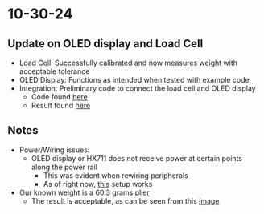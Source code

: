 # 10-30-24

## Update on OLED display and Load Cell
- Load Cell: Successfully calibrated and now measures weight with acceptable tolerance
- OLED Display: Functions as intended when tested with example code
- Integration: Preliminary code to connect the load cell and OLED display
    - Code found [here](../software/ino/OLED_LoadCell_Code/Oled_LoadCell_Code.ino)
    - Result found [here](../logbook/10-30-24.assets/Result_Oled_LoadCell_Test.jpg) 

## Notes
- Power/Wiring issues:
    - OLED display or HX711 does not receive power at certain points along the power rail
        - This was evident when rewiring peripherals
        - As of right now, [this](../logbook/10-30-24.assets/Wiring.jpg) setup works
- Our known weight is a 60.3 grams [plier](../logbook/10-30-24.assets/Test_Weight.jpg)
    - The result is acceptable, as can be seen from this [image](../logbook/10-30-24.assets/Result_LoadCell_Test.png)